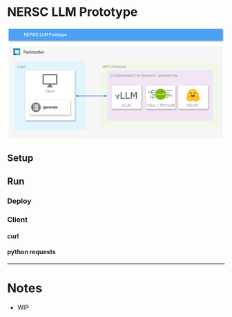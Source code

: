 # NERSC LLM Prototype

!["Picture of NERSC LLM Prototype diagram"](img/nersc_llm_v2.drawio.png)

## Setup



## Run

### Deploy


### Client

#### curl

#### python requests


--- 

# Notes 

- WIP